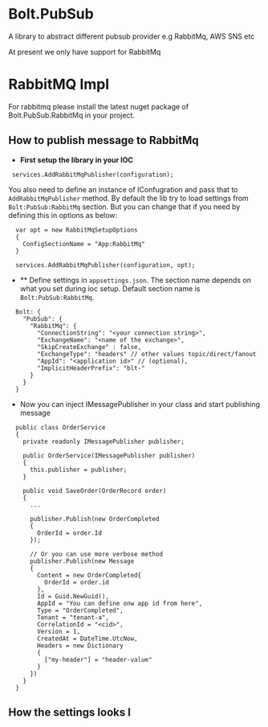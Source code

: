 # Bolt.PubSub

A library to abstract different pubsub provider e.g RabbitMq, AWS SNS etc

At present we only have support for RabbitMq

# RabbitMQ Impl

For rabbitmq please install the latest nuget package of Bolt.PubSub.RabbitMq in your project.

## How to publish message to RabbitMq

- **First setup the library in your IOC**


 ```
  services.AddRabbitMqPublisher(configuration);
 ```

You also need to define an instance of IConfugration and pass that to `AddRabbitMqPublisher` method. By default the lib try to load settings from `Bolt:PubSub:RabbitMq` section. But you can change that if you need by defining this in options as below:

```
  var opt = new RabbitMqSetupOptions
  {
    ConfigSectionName = "App:RabbitMq"
  }

  services.AddRabbitMqPublisher(configuration, opt);
```

- ** Define settings in `appsettings.json`. The section name depends on what you set during ioc setup. Default section name is `Bolt:PubSub:RabbitMq`.

```
  Bolt: {
    "PubSub": {
      "RabbitMq": {
        "ConnectionString": "<your connection string>",
        "ExchangeName": "<name of the exchange>",
        "SkipCreateExchange" : false,
        "ExchangeType": "headers" // other values topic/direct/fanout
        "AppId": "<application id>" // (optional),
        "ImplicitHeaderPrefix": "blt-"
      }
    }
  }
```
  - Now you can inject IMessagePublisher in your class and start publishing message

```
  public class OrderService
  {
    private readonly IMessagePublisher publisher;

    public OrderService(IMessagePublisher publisher)
    {
      this.publisher = publisher;
    }

    public void SaveOrder(OrderRecord order)
    {
      ...

      publisher.Publish(new OrderCompleted
      {
        OrderId = order.Id
      });

      // Or you can use more verbose method
      publisher.Publish(new Message
      {
        Content = new OrderCompleted{
          OrderId = order.id
        },
        Id = Guid.NewGuid(),
        AppId = "You can define onw app id from here",
        Type = "OrderCompleted",
        Tenant = "tenant-a",
        CorrelationId = "<cid>",
        Version = 1,
        CreatedAt = DateTime.UtcNow,
        Headers = new Dictionary
        {
          ["my-header"] = "header-value"
        }
      })
    }
  }
```

## How the settings looks l 

